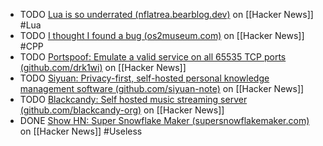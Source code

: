 - TODO [Lua is so underrated (nflatrea.bearblog.dev)](https://news.ycombinator.com/item?id=42517102) on [[Hacker News]] #Lua
- TODO [I thought I found a bug (os2museum.com)](https://news.ycombinator.com/item?id=42510776) on [[Hacker News]] #CPP
- TODO [Portspoof: Emulate a valid service on all 65535 TCP ports (github.com/drk1wi)](https://news.ycombinator.com/item?id=42509953) on [[Hacker News]]
- TODO [Siyuan: Privacy-first, self-hosted personal knowledge management software (github.com/siyuan-note)](https://news.ycombinator.com/item?id=42512713) on [[Hacker News]]
- TODO [Blackcandy: Self hosted music streaming server (github.com/blackcandy-org)](https://news.ycombinator.com/item?id=42512896) on [[Hacker News]]
- DONE [Show HN: Super Snowflake Maker (supersnowflakemaker.com)](https://news.ycombinator.com/item?id=42493832) on [[Hacker News]] #Useless